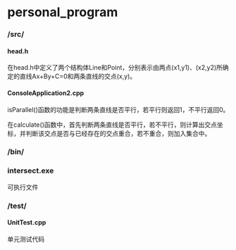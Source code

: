 # personal_program

### /src/

#### head.h

在head.h中定义了两个结构体Line和Point，分别表示由两点(x1,y1)、(x2,y2)所确定的直线Ax+By+C=0和两条直线的交点(x,y)。

#### ConsoleApplication2.cpp

isParallel()函数的功能是判断两条直线是否平行，若平行则返回1，不平行返回0。

在calculate()函数中，首先判断两条直线是否平行，若不平行，则计算出交点坐标，并判断该交点是否与已经存在的交点重合，若不重合，则加入集合中。



### /bin/

### intersect.exe

可执行文件



### /test/

#### UnitTest.cpp

单元测试代码